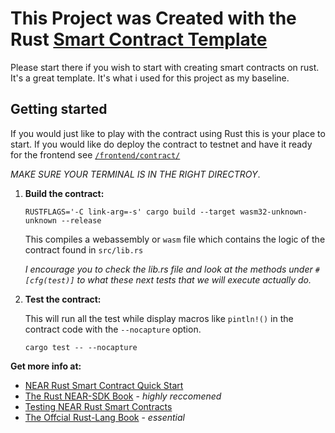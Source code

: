 # This Project was Created with the Rust [Smart Contract Template](https://github.com/near-examples/rust-template)

Please start there if you wish to start with creating smart contracts on rust. It's a great template. It's what i used for this project as my baseline.  

## Getting started

If you would just like to play with the contract using Rust this is your place to start.
If you would like do deploy the contract to testnet and have it ready for the frontend  see [`/frontend/contract/`](../frontend/contract/README.md)

_MAKE SURE YOUR TERMINAL IS IN THE RIGHT DIRECTROY_.

1. __Build the contract:__

    `RUSTFLAGS='-C link-arg=-s' cargo build --target wasm32-unknown-unknown --release`

    This compiles a webassembly or `wasm` file which contains the logic of the contract found in `src/lib.rs`
    
    
    _I encourage you to check the lib.rs file and look at the methods under `#[cfg(test)]` to what these next tests that we will execute actually do._


2. __Test the contract:__

   This will run all the test while display macros like `pintln!()` in the contract code with the `--nocapture` option.

    `cargo test -- --nocapture`

**Get more info at:**

* [NEAR Rust Smart Contract Quick Start](https://docs.near.org/docs/develop/contracts/rust/intro)
* [The Rust NEAR-SDK Book](https://www.near-sdk.io/) - *highly reccomened*
* [Testing NEAR Rust Smart Contracts](https://docs.near.org/docs/develop/contracts/rust/testing-rust-contracts)
* [The Offcial Rust-Lang Book](https://doc.rust-lang.org/) - *essential*
